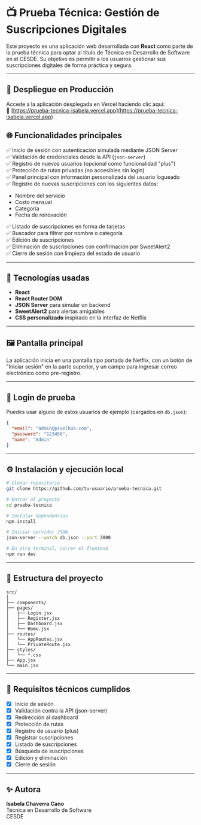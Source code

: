 # 📺 Prueba Técnica: Gestión de Suscripciones Digitales

Este proyecto es una aplicación web desarrollada con **React** como parte de la prueba técnica para optar al título de Técnica en Desarrollo de Software en el CESDE. Su objetivo es permitir a los usuarios gestionar sus suscripciones digitales de forma práctica y segura.

---

## 🚀 Despliegue en Producción

Accede a la aplicación desplegada en Vercel haciendo clic aquí:  
🔗 [https://prueba-tecnica-isabela.vercel.app](https://prueba-tecnica-isabela.vercel.app)

## 🌐 Funcionalidades principales

✅ Inicio de sesión con autenticación simulada mediante JSON Server  
✅ Validación de credenciales desde la API (`json-server`)  
✅ Registro de nuevos usuarios (opcional como funcionalidad "plus")  
✅ Protección de rutas privadas (no accesibles sin login)  
✅ Panel principal con información personalizada del usuario logueado  
✅ Registro de nuevas suscripciones con los siguientes datos:
- Nombre del servicio
- Costo mensual
- Categoría
- Fecha de renovación

✅ Listado de suscripciones en forma de tarjetas  
✅ Buscador para filtrar por nombre o categoría  
✅ Edición de suscripciones  
✅ Eliminación de suscripciones con confirmación por SweetAlert2  
✅ Cierre de sesión con limpieza del estado de usuario

---

## 🚀 Tecnologías usadas

- **React**
- **React Router DOM**
- **JSON Server** para simular un backend
- **SweetAlert2** para alertas amigables
- **CSS personalizado** inspirado en la interfaz de Netflix

---

## 🖼️ Pantalla principal

La aplicación inicia en una pantalla tipo portada de Netflix, con un botón de "Iniciar sesión" en la parte superior, y un campo para ingresar correo electrónico como pre-registro.

---

## 🔐 Login de prueba

Puedes usar alguno de estos usuarios de ejemplo (cargados en `db.json`):

```json
{
  "email": "admin@pixelhub.com",
  "password": "123456",
  "name": "Admin"
}
```

---

## ⚙️ Instalación y ejecución local

```bash
# Clonar repositorio
git clone https://github.com/tu-usuario/prueba-tecnica.git

# Entrar al proyecto
cd prueba-tecnica

# Instalar dependencias
npm install

# Iniciar servidor JSON
json-server --watch db.json --port 3000

# En otra terminal, correr el frontend
npm run dev
```

---

## 📁 Estructura del proyecto

```
src/
│
├── components/
├── pages/
│   ├── Login.jsx
│   ├── Register.jsx
│   ├── Dashboard.jsx
│   └── Home.jsx
├── routes/
│   └── AppRoutes.jsx
│   └── PrivateRoute.jsx
├── styles/
│   └── *.css
├── App.jsx
└── main.jsx
```

---

## 📌 Requisitos técnicos cumplidos

- [x] Inicio de sesión
- [x] Validación contra la API (json-server)
- [x] Redirección al dashboard
- [x] Protección de rutas
- [x] Registro de usuario (plus)
- [x] Registrar suscripciones
- [x] Listado de suscripciones
- [x] Búsqueda de suscripciones
- [x] Edición y eliminación
- [x] Cierre de sesión

---

## ✨ Autora

**Isabela Chaverra Cano**  
Técnica en Desarrollo de Software  
CESDE
